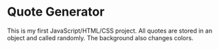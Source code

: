 # Quote Generator

<p>This is my first JavaScript/HTML/CSS project. All quotes are stored in an object and called randomly. The background also changes colors.</p>
